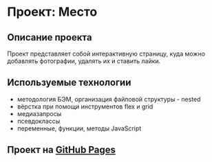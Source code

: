 # Проект: Место
## Описание проекта
Проект представляет собой интерактивную страницу, куда можно добавлять фотографии, удалять их и ставить лайки.
## Используемые технологии
* методология БЭМ, организация файловой структуры - nested
* вёрстка при помощи инструментов flex и grid
* медиазапросы
* псевдоклассы
* переменные, функции, методы JavaScript
## Проект на [GitHub Pages](https://methoni.github.io/mesto/)
